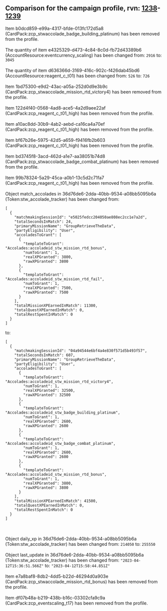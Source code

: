 ## Comparison for the campaign profile, rvn: [1238](https://github.com/PRO100KatYT/FortniteProfileRevisions/tree/main/profiles/campaign/1238%20campaign.json)-[1239](https://github.com/PRO100KatYT/FortniteProfileRevisions/tree/main/profiles/campaign/1239%20campaign.json)

Item b0dcd859-e99a-4317-bfde-013fc172d5a8 (CardPack:zcp_stwaccolade_badge_building_platinum) has been removed from the profile.
<br><br>
The quantity of item e4325329-d473-4c84-8c0d-fb72d43389b6 (AccountResource:eventcurrency_scaling) has been changed from: `2916` to: `3045`
<br><br>
The quantity of item d636366d-3169-416c-902c-f426dab45bd6 (AccountResource:reagent_c_t01) has been changed from: `526` to: `726`
<br><br>
Item 1bd75300-e9d2-43ac-a05a-252d0d9e3b9c (CardPack:zcp_stwaccolade_mission_rtd_victory4) has been removed from the profile.
<br><br>
Item 122d4f40-0568-4ad8-ace5-4a2d9aee22af (CardPack:zcp_reagent_c_t01_high) has been removed from the profile.
<br><br>
Item a10ac8dd-30b9-4ab2-aebd-ca16ca4a70ef (CardPack:zcp_reagent_c_t01_high) has been removed from the profile.
<br><br>
Item bf67b26e-5975-42d5-a659-f9416fb2b603 (CardPack:zcp_reagent_c_t01_high) has been removed from the profile.
<br><br>
Item bd3745f8-3acd-462d-a1e7-aa38051b74d8 (CardPack:zcp_stwaccolade_badge_combat_platinum) has been removed from the profile.
<br><br>
Item 99b78324-5a29-45ca-a0b1-13c5d2c71fa7 (CardPack:zcp_reagent_c_t01_high) has been removed from the profile.
<br><br>
Object match_accolades in 36d76de6-2dda-40bb-9534-a08bb5095b6a (Token:stw_accolade_tracker) has been changed from:

```
[
  {
    "matchmakingSessionId": "e5025fedcc204050ae808ec2cc1e7a2d",
    "totalSecondsInMatch": 24,
    "primaryMissionName": "GroupRetrieveTheData",
    "partyEligibility": "User",
    "accoladesToGrant": [
      {
        "templateToGrant": "Accolades:accoladeid_stw_mission_rtd_bonus",
        "numToGrant": 1,
        "realXPGranted": 3800,
        "rawXPGranted": 3800
      },
      {
        "templateToGrant": "Accolades:accoladeid_stw_mission_rtd_fail",
        "numToGrant": 1,
        "realXPGranted": 7500,
        "rawXPGranted": 7500
      }
    ],
    "totalMissionXPEarnedInMatch": 11300,
    "totalQuestXPEarnedInMatch": 0,
    "totalRestSpentInMatch": 0
  }
]
```

to:

```
[
  {
    "matchmakingSessionId": "04a94544e6bf4a4e830f571d5b493f57",
    "totalSecondsInMatch": 607,
    "primaryMissionName": "GroupRetrieveTheData",
    "partyEligibility": "User",
    "accoladesToGrant": [
      {
        "templateToGrant": "Accolades:accoladeid_stw_mission_rtd_victory4",
        "numToGrant": 1,
        "realXPGranted": 32500,
        "rawXPGranted": 32500
      },
      {
        "templateToGrant": "Accolades:accoladeid_stw_badge_building_platinum",
        "numToGrant": 1,
        "realXPGranted": 2600,
        "rawXPGranted": 2600
      },
      {
        "templateToGrant": "Accolades:accoladeid_stw_badge_combat_platinum",
        "numToGrant": 1,
        "realXPGranted": 2600,
        "rawXPGranted": 2600
      },
      {
        "templateToGrant": "Accolades:accoladeid_stw_mission_rtd_bonus",
        "numToGrant": 1,
        "realXPGranted": 3800,
        "rawXPGranted": 3800
      }
    ],
    "totalMissionXPEarnedInMatch": 41500,
    "totalQuestXPEarnedInMatch": 0,
    "totalRestSpentInMatch": 0
  }
]
```

<br><br>
Object daily_xp in 36d76de6-2dda-40bb-9534-a08bb5095b6a (Token:stw_accolade_tracker) has been changed from: `214050` to: `255550`
<br><br>
Object last_update in 36d76de6-2dda-40bb-9534-a08bb5095b6a (Token:stw_accolade_tracker) has been changed from: `"2023-04-12T15:36:51.566Z"` to: `"2023-04-12T15:58:44.851Z"`
<br><br>
Item e7a8baf8-8db2-4dd5-b22d-46294d0a903e (CardPack:zcp_stwaccolade_mission_rtd_bonus) has been removed from the profile.
<br><br>
Item df07b48a-b219-438b-b16c-03302cfa9c9a (CardPack:zcp_eventscaling_t17) has been removed from the profile.
<br><br>
